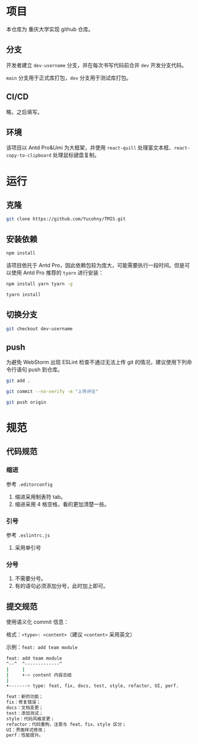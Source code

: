 # 项目

本仓库为 重庆大学实现 github 仓库。

## 分支

开发者建立 `dev-username` 分支，并在每次书写代码前合并 `dev` 开发分支代码。

`main` 分支用于正式库打包，`dev` 分支用于测试库打包。

## CI/CD

略，之后填写。

## 环境

该项目以 Antd Pro&Umi 为大框架，并使用 `react-quill` 处理富文本框、`react-copy-to-clipboard` 处理鼠标键盘复制。

# 运行

## 克隆

```bash
git clone https://github.com/Yucohny/TMIS.git
```

## 安装依赖

```bash
npm install
```

该项目依托于 Antd Pro，因此依赖包较为庞大，可能需要执行一段时间。但是可以使用 Antd Pro 推荐的 `tyarn` 进行安装：

```bash
npm install yarn tyarn -g
```

```bash
tyarn install
```

## 切换分支

```bash
git checkout dev-username
```

## push

为避免 WebStorm 出现 ESLint 检查不通过无法上传 git 的情况，建议使用下列命令行语句 push 到仓库。

```bash
git add .
```

```bash
git commit --no-verify -m "上传评论"
```

```bash
git push origin
```

# 规范

## 代码规范

### 缩进

参考 `.editorconfig`

1. 缩进采用制表符 tab。
2. 缩进采用 4 格空格，看的更加清楚一些。

### 引号

参考 `.eslintrc.js`

1. 采用单引号

### 分号

1. 不需要分号。
2. 有的语句必须添加分号，此时加上即可。

## 提交规范

使用语义化 commit 信息：

格式：`<type>: <content>`（建议 `<content>` 采用英文）

示例：`feat: add team module`

```bash
feat: add team module
^--^  ^-------------^
|	  |
|	  +-> content 内容总结
|
+-------> type: feat, fix, docs, test, style, refactor, UI, perf.

feat：新的功能；
fix：修复错误；
docs：文档变更；
test：添加测试；
style：代码风格变更；
refactor：代码重构，注意与 feat、fix、style 区分；
UI：界面样式修改；
perf：性能提升。
```
